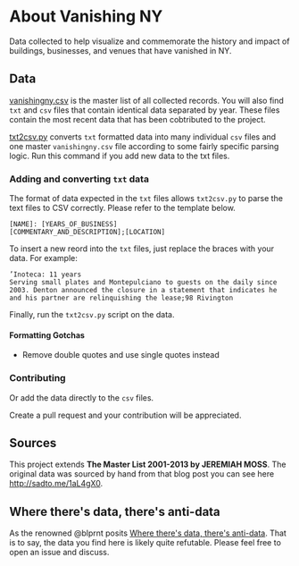 # About Vanishing NY


Data collected to help visualize and commemorate the history and impact of buildings, businesses, and venues that have vanished in NY.

## Data

[vanishingny.csv](../blob/master/vanishingny.csv) is the master list of all collected records. You will also find `txt` and `csv` files that contain identical data separated by year. These files contain the most recent data that has been cobtributed to the project. 

[txt2csv.py](../blob/master/txt2csv.py) converts `txt` formatted data into many individual `csv` files and one master `vanishingny.csv` file according to some fairly specific parsing logic. Run this command if you add new data to the txt files. 

### Adding and converting `txt` data

The format of data expected in the `txt` files allows `txt2csv.py` to parse the text files to CSV correctly. Please refer to the template below.


```
[NAME]: [YEARS_OF_BUSINESS]
[COMMENTARY_AND_DESCRIPTION];[LOCATION]
```

To insert a new reord into the `txt` files, just replace the braces with your data. For example:

```
’Inoteca: 11 years
Serving small plates and Montepulciano to guests on the daily since 2003. Denton announced the closure in a statement that indicates he and his partner are relinquishing the lease;98 Rivington
```

Finally, run the `txt2csv.py` script on the data.


#### Formatting Gotchas
* Remove double quotes and use single quotes instead 


### Contributing

Or add the data directly to the `csv` files. 

Create a pull request and your contribution will be appreciated.

## Sources 
This project extends **The Master List 2001-2013 by JEREMIAH MOSS**. The original data was sourced by hand from that blog post you can see here http://sadto.me/1aL4gX0. 


## Where there's data, there's anti-data

As the renowned @blprnt posits [Where there's data, there's anti-data](https://twitter.com/blprnt/status/430686284563349505). That is to say, the data you find here is likely quite refutable. Please feel free to open an issue and discuss.

